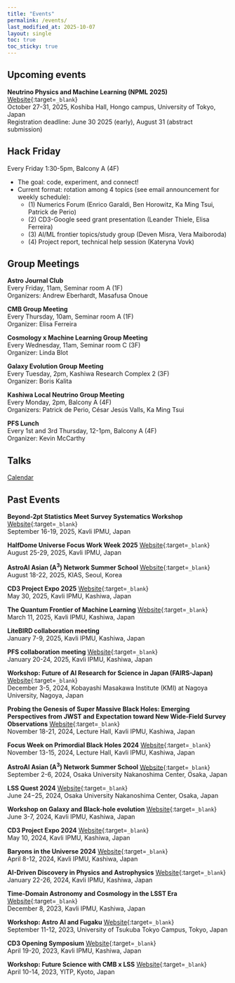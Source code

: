 ```yaml
---
title: "Events"
permalink: /events/
last_modified_at: 2025-10-07
layout: single
toc: true
toc_sticky: true
---
```


## Upcoming events

**Neutrino Physics and Machine Learning (NPML 2025)** 
[Website](https://indico.ipmu.jp/event/462){:target=`_blank`}\
October 27-31, 2025, Koshiba Hall, Hongo campus, University of Tokyo, Japan\
Registration deadline: June 30 2025 (early), August 31 (abstract submission)

## Hack Friday 
<!--
[Slides](https://docs.google.com/presentation/d/1YlANbb1qp_nbp37aalpP6JGxunt3yQOsnf2GoU-9KMw/){:target=`_blank`}\
-->
  
Every Friday 1:30-5pm, Balcony A (4F)
* The goal: code, experiment, and connect!
* Current format: rotation among 4 topics (see email announcement for weekly schedule):
  * (1) Numerics Forum (Enrico Garaldi, Ben Horowitz, Ka Ming Tsui, Patrick de Perio)
  * (2) CD3-Google seed grant presentation (Leander Thiele, Elisa Ferreira)
  * (3) AI/ML frontier topics/study group (Deven Misra, Vera Maiboroda)
  * (4) Project report, technical help session (Kateryna Vovk)

## Group Meetings

**Astro Journal Club**\
Every Friday, 11am, Seminar room A (1F) \
Organizers: Andrew Eberhardt, Masafusa Onoue

**CMB Group Meeting**\
Every Thursday, 10am, Seminar room A (1F) \
Organizer: Elisa Ferreira

**Cosmology x Machine Learning Group Meeting**\
Every Wednesday, 11am, Seminar room C (3F) \
Organizer: Linda Blot

**Galaxy Evolution Group Meeting**\
Every Tuesday, 2pm, Kashiwa Research Complex 2 (3F) \
Organizer: Boris Kalita

**Kashiwa Local Neutrino Group Meeting**\
Every Monday, 2pm, Balcony A (4F) \
Organizers: Patrick de Perio, César Jesús Valls, Ka Ming Tsui

**PFS Lunch**\
Every 1st and 3rd Thursday, 12-1pm, Balcony A (4F) \
Organizer: Kevin McCarthy

## Talks

[Calendar](https://research.ipmu.jp/seminar/?mode=seminar_coming)

## Past Events

**Beyond-2pt Statistics Meet Survey Systematics Workshop** 
[Website](https://indico.ipmu.jp/event/460/){:target=`_blank`}\
September 16-19, 2025, Kavli IPMU, Japan

**HalfDome Universe Focus Work Week 2025**
[Website](/halfdome2025/){:target=`_blank`}\
August 25-29, 2025, Kavli IPMU, Japan

**AstroAI Asian (A<sup>3</sup>) Network Summer School** 
[Website](/a3n_Aug2025/){:target=`_blank`}\
August 18-22, 2025, KIAS, Seoul, Korea

**CD3 Project Expo 2025** [Website](/expo2025/){:target=`_blank`}\
May 30, 2025, Kavli IPMU, Kashiwa, Japan

**The Quantum Frontier of Machine Learning** 
[Website](/QFTxML/){:target=`_blank`}\
March 11, 2025, Kavli IPMU, Kashiwa, Japan

**LiteBIRD collaboration meeting** \
January 7-9, 2025, Kavli IPMU, Kashiwa, Japan

**PFS collaboration meeting**
[Website](https://indico.ipmu.jp/event/456/){:target=`_blank`}\
January 20-24, 2025, Kavli IPMU, Kashiwa, Japan

**Workshop: Future of AI Research for Science in Japan (FAIRS-Japan)**
[Website](https://indico.kmi.nagoya-u.ac.jp/event/9/){:target=`_blank`}\
December 3-5, 2024, Kobayashi Masakawa Institute (KMI) at Nagoya University, Nagoya, Japan

**Probing the Genesis of Super Massive Black Holes: Emerging Perspectives from JWST 
and Expectation toward New Wide-Field Survey Observations**
[Website](https://indico.ipmu.jp/event/440/overview){:target=`_blank`}\
November 18-21, 2024, Lecture Hall, Kavli IPMU, Kashiwa, Japan

**Focus Week on Primordial Black Holes 2024**
[Website](https://indico.ipmu.jp/event/439/overview){:target=`_blank`}\
November 13-15, 2024, Lecture Hall, Kavli IPMU, Kashiwa, Japan

**AstroAI Asian (A<sup>3</sup>) Network Summer School**
[Website](/a3n_Sep2024/){:target=`_blank`}\
September 2-6, 2024, Osaka University Nakanoshima Center, Osaka, Japan

**LSS Quest 2024**
[Website](https://sites.google.com/view/lss-workshop-2024){:target=`_blank`}\
June 24−25, 2024, Osaka University Nakanoshima Center, Osaka, Japan

**Workshop on Galaxy and Black-hole evolution**
[Website](https://galaxy-bh-evolution.ipmu.jp/){:target=`_blank`}\
June 3-7, 2024, Kavli IPMU, Kashiwa, Japan

**CD3 Project Expo 2024** [Website](/expo2024/){:target=`_blank`}\
May 10, 2024, Kavli IPMU, Kashiwa, Japan

**Baryons in the Universe 2024**
[Website](https://indico.ipmu.jp/event/429/){:target=`_blank`}\
April 8-12, 2024, Kavli IPMU, Kashiwa, Japan

**AI-Driven Discovery in Physics and Astrophysics** 
[Website](/ai4phys/){:target=`_blank`}\
January 22-26, 2024, Kavli IPMU, Kashiwa, Japan

**Time-Domain Astronomy and Cosmology in the LSST Era** 
[Website](/timedomainLSST/){:target=`_blank`}\
December 8, 2023, Kavli IPMU, Kashiwa, Japan 

**Workshop: Astro AI and Fugaku**
[Website](/fugakuAI/){:target=`_blank`}\
September 11-12, 2023, University of Tsukuba Tokyo Campus, Tokyo, Japan

**CD3 Opening Symposium** 
[Website](/opening/){:target=`_blank`}\
April 19-20, 2023, Kavli IPMU, Kashiwa, Japan

**Workshop: Future Science with CMB x LSS** 
[Website](https://www2.yukawa.kyoto-u.ac.jp/~cmb-lss/index.php){:target=`_blank`}\
April 10-14, 2023, YITP, Kyoto, Japan
